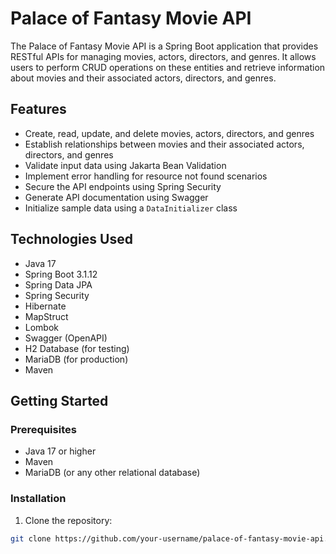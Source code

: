 # Palace of Fantasy Movie API

The Palace of Fantasy Movie API is a Spring Boot application that provides RESTful APIs for managing movies, actors, directors, and genres. It allows users to perform CRUD operations on these entities and retrieve information about movies and their associated actors, directors, and genres.

## Features

- Create, read, update, and delete movies, actors, directors, and genres
- Establish relationships between movies and their associated actors, directors, and genres
- Validate input data using Jakarta Bean Validation
- Implement error handling for resource not found scenarios
- Secure the API endpoints using Spring Security
- Generate API documentation using Swagger
- Initialize sample data using a `DataInitializer` class

## Technologies Used

- Java 17
- Spring Boot 3.1.12
- Spring Data JPA
- Spring Security
- Hibernate
- MapStruct
- Lombok
- Swagger (OpenAPI)
- H2 Database (for testing)
- MariaDB (for production)
- Maven

## Getting Started

### Prerequisites

- Java 17 or higher
- Maven
- MariaDB (or any other relational database)

### Installation

1. Clone the repository:

```bash
git clone https://github.com/your-username/palace-of-fantasy-movie-api.git
